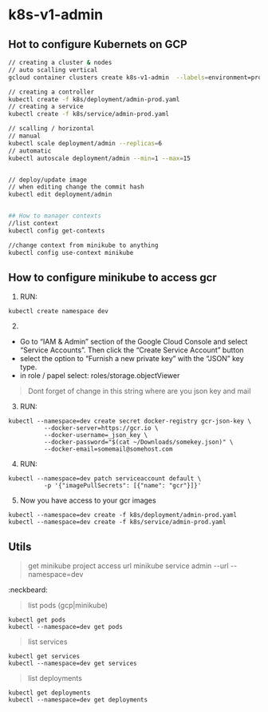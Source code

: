 # k8s-v1-admin

## Hot to configure Kubernets on GCP
```sh
// creating a cluster & nodes
// auto scalling vertical
gcloud container clusters create k8s-v1-admin  --labels=environment=production,v=1,operator=mesaquesilva --min-nodes=2 --max-nodes=13 --enable-autoscaling --node-labels=environment=production

// creating a controller
kubectl create -f k8s/deployment/admin-prod.yaml
// creating a service
kubectl create -f k8s/service/admin-prod.yaml

// scalling / horizontal
// manual
kubectl scale deployment/admin --replicas=6
// automatic
kubectl autoscale deployment/admin --min=1 --max=15


// deploy/update image
// when editing change the commit hash
kubectl edit deployment/admin


## How to manager contexts
//list context
kubectl config get-contexts

//change context from minikube to anything
kubectl config use-context minikube

```

## How to configure minikube to access gcr

1.  RUN: 
```
kubectl create namespace dev
```
2. 

 - Go to “IAM & Admin” section of the Google Cloud Console and select “Service Accounts”. Then click the “Create Service Account” button
 - select the option to “Furnish a new private key” with the “JSON” key type.
 - in role / papel select: roles/storage.objectViewer

> Dont forget of change in this string where are you json key and mail
3.  RUN:
```
kubectl --namespace=dev create secret docker-registry gcr-json-key \
          --docker-server=https://gcr.io \
          --docker-username=_json_key \
          --docker-password="$(cat ~/Downloads/somekey.json)" \
          --docker-email=somemail@somehost.com
```
4.  RUN: 
```
kubectl --namespace=dev patch serviceaccount default \
          -p '{"imagePullSecrets": [{"name": "gcr"}]}'
```
5. Now you have access to your gcr images
```
kubectl --namespace=dev create -f k8s/deployment/admin-prod.yaml
kubectl --namespace=dev create -f k8s/service/admin-prod.yaml
```


## Utils
> get minikube project access url
minikube service admin --url --namespace=dev

:neckbeard:
> list pods (gcp|minikube) 
```
kubectl get pods
kubectl --namespace=dev get pods
```
> list services
```
kubectl get services
kubectl --namespace=dev get services
```
> list deployments
```
kubectl get deployments
kubectl --namespace=dev get deployments
```
